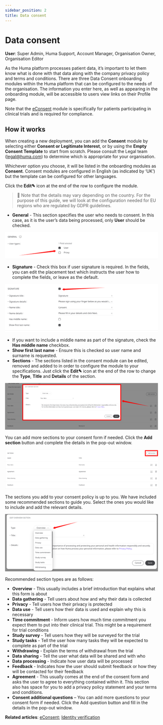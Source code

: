 ```yaml
---
sidebar_position: 2
title: Data consent 
---
```

# Data consent
**User**: Super Admin, Huma Support, Account Manager, Organisation Owner, Organisation Editor

As the Huma platform processes patient data, it’s important to let them know what is done with that data along with the company privacy policy and terms and conditions. There are three Data Consent onboarding modules within the Huma platform that can be configured to the needs of the organisation. The information you enter here, as well as appearing in the onboarding module, will be accessible to users view links on their Profile page.  

Note that the [eConsent](hdata-collection/admin-portal/managing-deployments/configuring-the-user-onboarding/econsent.md) module is specifically for patients participating in clinical trials and is required for compliance.
## How it works​
When creating a new deployment, you can add the **Consent** module by selecting either **Consent or Legitimate Interest**, or by using the **Empty Consent Template** to start from scratch. Please consult the Legal team (legal@huma.com) to determine which is appropriate for your organisation.

Whichever option you choose, it will be listed in the onboarding modules as **Consent**. Consent modules are configured in English (as indicated by ‘UK’) but the template can be configured for other languages.

Click the **Edit✎** icon at the end of the row to configure the module.

> 📘 Note that the details may vary depending on the country. For the purpose of this guide, we will look at the configuration needed for EU regions who are regulated by GDPR guidelines.

- **General** - This section specifies the user who needs to consent. In this case, as it is the user’s data being processed, only **User** should be checked.

![image](./assets/DataConsent01.png)

- **Signature** - Check this box if user signature is required. In the fields, you can edit the placement text which instructs the user how to complete the fields, or leave as the default. 

![image](./assets/DataConsent02.png)

- If you want to include a middle name as part of the signature, check the **Has middle name** checkbox. 
- **Show first last name** - Ensure this is checked so user name and surname is requested.
- **Sections** - The sections listed in the consent module can be edited, removed and added to in order to configure the module to your specifications. Just click the **Edit✎** icon at the end of the row to change the **Type**, **Title** and **Details** of the section.

![image](./assets/DataConsent03.png)

You can add more sections to your consent form if needed. Click the **Add section** button and complete the details in the pop-out window.

![image](./assets/DataConsent04.png)

The sections you add to your consent policy is up to you. We have included some recommended sections to guide you. Select the ones you would like to include and add the relevant details. 

![image](./assets/DataConsent05.png)

Recommended section types are as follows:
   
   - **Overview** - This usually includes a brief introduction that explains what this form is about
   - **Data gathering** - Tell users about how and why their data is collected 
   - **Privacy** - Tell users how their privacy is protected
   - **Data use** - Tell users how their data is used and explain why this is necessary
   - **Time commitment** - Inform users how much time commitment you expect them to put into their clinical trial. This might be a requirement for trial conditions  
   - **Study survey** - Tell users how they will be surveyed for the trial
   - **Study tasks** - Tell the user how many tasks they will be expected to complete as part of the trial
   - **Withdrawing** - Explain the terms of withdrawal from the trial
   - **Data sharing** - Tell the user what data will be shared and with who
   - **Data processing** - Indicate how user data will be processed
   - **Feedback** - Indicates how the user should submit feedback or how they will be contacted for their feedback
   - **Agreement** - This usually comes at the end of the consent form and asks the user to agree to everything contained within it. This section also has space for you to add a privacy policy statement and your terms and conditions.
- **Consent additional questions** – You can add more questions to your consent form if needed. Click the Add question button and fill in the details in the pop-out window.

**Related articles**: [eConsent](data-collection/admin-portal/managing-deployments/configuring-the-user-onboarding/econsent.md); [Identity verification](data-collection/admin-portal/managing-deployments/configuring-the-user-onboarding/identity-verification.md)
